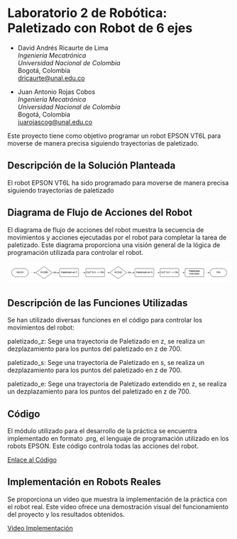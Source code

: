 # Laboratorio 2 de Robótica: Paletizado con Robot de 6 ejes

- David Andrés Ricaurte de Lima  
  *Ingeniería Mecatrónica*  
  *Universidad Nacional de Colombia*  
  Bogotá, Colombia  
  dricaurte@unal.edu.co

- Juan Antonio Rojas Cobos  
  *Ingeniería Mecatrónica*  
  *Universidad Nacional de Colombia*  
  Bogotá, Colombia  
  juarojascog@unal.edu.co


Este proyecto tiene como objetivo programar un robot EPSON VT6L para moverse de manera precisa siguiendo trayectorias de paletizado.

## Descripción de la Solución Planteada

El robot EPSON VT6L ha sido programado para moverse de manera precisa siguiendo trayectorias de paletizado

## Diagrama de Flujo de Acciones del Robot

El diagrama de flujo de acciones del robot muestra la secuencia de movimientos y acciones ejecutadas por el robot para completar la tarea de paletizado. Este diagrama proporciona una visión general de la lógica de programación utilizada para controlar el robot.

![Diagrama de Flujo de Acciones del Robot](DiagramaFlujo.png)

## Descripción de las Funciones Utilizadas

Se han utilizado diversas funciones en el código para controlar los movimientos del robot:

paletizado_z: Sege una trayectoria de Paletizado en z, se realiza un dezplazamiento para los puntos del paletizado en z de 700.

paletizado_s: Sege una trayectoria de Paletizado en s, se realiza un dezplazamiento para los puntos del paletizado en z de 700.

paletizado_e: Sege una trayectoria de Paletizado extendido en z, se realiza un dezplazamiento para los puntos del paletizado en z de 700.

## Código

El módulo utilizado para el desarrollo de la práctica se encuentra implementado en formato .prg, el lenguaje de programación utilizado en los robots EPSON. Este código controla todas las acciones del robot.

[Enlace al Código](https://github.com/dricaurte29/LAB1_Robotica-2024-1/blob/1e6cc3599e96ed0de572da09085f5021eb06aef4/Main.prg)

## Implementación en Robots Reales

Se proporciona un vídeo que muestra la implementación de la práctica con el robot real. Este vídeo ofrece una demostración visual del funcionamiento del proyecto y los resultados obtenidos.

[Video Implementación](https://youtu.be/6jf_3rTcXpg)

